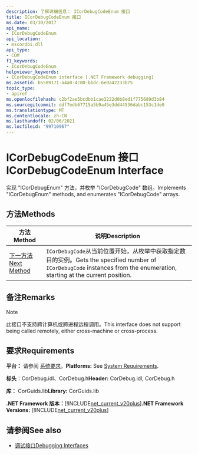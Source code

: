 ```yaml
---
description: 了解详细信息： ICorDebugCodeEnum 接口
title: ICorDebugCodeEnum 接口
ms.date: 03/30/2017
api_name:
- ICorDebugCodeEnum
api_location:
- mscordbi.dll
api_type:
- COM
f1_keywords:
- ICorDebugCodeEnum
helpviewer_keywords:
- ICorDebugCodeEnum interface [.NET Framework debugging]
ms.assetid: b5589171-a4a0-4c00-bbdc-6e0a42233b75
topic_type:
- apiref
ms.openlocfilehash: c2bf2ae5bcdbb1cae3222d0b8ed1f775689d3b84
ms.sourcegitcommit: ddf7edb67715a5b9a45e3dd44536dabc153c1de0
ms.translationtype: MT
ms.contentlocale: zh-CN
ms.lasthandoff: 02/06/2021
ms.locfileid: "99710967"
---
```

# <a name="icordebugcodeenum-interface"></a><span data-ttu-id="26bf9-103">ICorDebugCodeEnum 接口</span><span class="sxs-lookup"><span data-stu-id="26bf9-103">ICorDebugCodeEnum Interface</span></span>

<span data-ttu-id="26bf9-104">实现 "ICorDebugEnum" 方法，并枚举 "ICorDebugCode" 数组。</span><span class="sxs-lookup"><span data-stu-id="26bf9-104">Implements "ICorDebugEnum" methods, and enumerates "ICorDebugCode" arrays.</span></span>  
  
## <a name="methods"></a><span data-ttu-id="26bf9-105">方法</span><span class="sxs-lookup"><span data-stu-id="26bf9-105">Methods</span></span>  
  
|<span data-ttu-id="26bf9-106">方法</span><span class="sxs-lookup"><span data-stu-id="26bf9-106">Method</span></span>|<span data-ttu-id="26bf9-107">说明</span><span class="sxs-lookup"><span data-stu-id="26bf9-107">Description</span></span>|  
|------------|-----------------|  
|[<span data-ttu-id="26bf9-108">下一方法</span><span class="sxs-lookup"><span data-stu-id="26bf9-108">Next Method</span></span>](icordebugcodeenum-next-method.md)|<span data-ttu-id="26bf9-109">`ICorDebugCode`从当前位置开始，从枚举中获取指定数目的实例。</span><span class="sxs-lookup"><span data-stu-id="26bf9-109">Gets the specified number of `ICorDebugCode` instances from the enumeration, starting at the current position.</span></span>|  
  
## <a name="remarks"></a><span data-ttu-id="26bf9-110">备注</span><span class="sxs-lookup"><span data-stu-id="26bf9-110">Remarks</span></span>  
  
> [!NOTE]
> <span data-ttu-id="26bf9-111">此接口不支持跨计算机或跨进程远程调用。</span><span class="sxs-lookup"><span data-stu-id="26bf9-111">This interface does not support being called remotely, either cross-machine or cross-process.</span></span>  
  
## <a name="requirements"></a><span data-ttu-id="26bf9-112">要求</span><span class="sxs-lookup"><span data-stu-id="26bf9-112">Requirements</span></span>  

 <span data-ttu-id="26bf9-113">**平台：** 请参阅 [系统要求](../../get-started/system-requirements.md)。</span><span class="sxs-lookup"><span data-stu-id="26bf9-113">**Platforms:** See [System Requirements](../../get-started/system-requirements.md).</span></span>  
  
 <span data-ttu-id="26bf9-114">**标头**：CorDebug.idl、CorDebug.h</span><span class="sxs-lookup"><span data-stu-id="26bf9-114">**Header:** CorDebug.idl, CorDebug.h</span></span>  
  
 <span data-ttu-id="26bf9-115">**库：** CorGuids.lib</span><span class="sxs-lookup"><span data-stu-id="26bf9-115">**Library:** CorGuids.lib</span></span>  
  
 <span data-ttu-id="26bf9-116">**.NET Framework 版本：**[!INCLUDE[net_current_v20plus](../../../../includes/net-current-v20plus-md.md)]</span><span class="sxs-lookup"><span data-stu-id="26bf9-116">**.NET Framework Versions:** [!INCLUDE[net_current_v20plus](../../../../includes/net-current-v20plus-md.md)]</span></span>  
  
## <a name="see-also"></a><span data-ttu-id="26bf9-117">请参阅</span><span class="sxs-lookup"><span data-stu-id="26bf9-117">See also</span></span>

- [<span data-ttu-id="26bf9-118">调试接口</span><span class="sxs-lookup"><span data-stu-id="26bf9-118">Debugging Interfaces</span></span>](debugging-interfaces.md)
